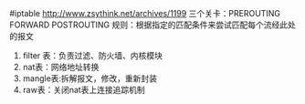 #iptable
http://www.zsythink.net/archives/1199
三个关卡：PREROUTING FORWARD POSTROUTING
规则：根据指定的匹配条件来尝试匹配每个流经此处的报文
1. filter 表：负责过滤、防火墙、内核模块
2. nat表：网络地址转换
3. mangle表:拆解报文，修改，重新封装
4. raw表：关闭nat表上连接追踪机制

